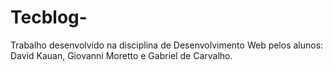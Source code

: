 # Tecblog-
Trabalho desenvolvido na disciplina de Desenvolvimento Web pelos alunos: David Kauan, Giovanni Moretto e Gabriel de Carvalho.
